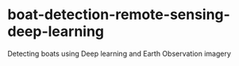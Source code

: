 # boat-detection-remote-sensing-deep-learning
Detecting boats using Deep learning and Earth Observation imagery
